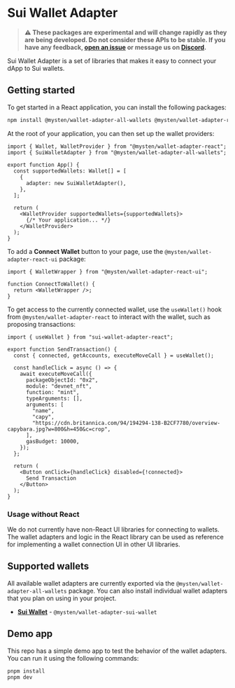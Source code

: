 # Sui Wallet Adapter

> **⚠️ These packages are experimental and will change rapidly as they are being developed. Do not consider these APIs to be stable. If you have any feedback, [open an issue](https://github.com/MystenLabs/sui/issues/new/choose) or message us on [Discord](https://discord.gg/Sui).**

Sui Wallet Adapter is a set of libraries that makes it easy to connect your dApp to Sui wallets.

## Getting started

To get started in a React application, you can install the following packages:

```bash
npm install @mysten/wallet-adapter-all-wallets @mysten/wallet-adapter-react @mysten/wallet-adapter-react-ui
```

At the root of your application, you can then set up the wallet providers:

```tsx
import { Wallet, WalletProvider } from "@mysten/wallet-adapter-react";
import { SuiWalletAdapter } from "@mysten/wallet-adapter-all-wallets";

export function App() {
  const supportedWallets: Wallet[] = [
    {
      adapter: new SuiWalletAdapter(),
    },
  ];

  return (
    <WalletProvider supportedWallets={supportedWallets}>
      {/* Your application... */}
    </WalletProvider>
  );
}
```

To add a **Connect Wallet** button to your page, use the `@mysten/wallet-adapter-react-ui` package:

```tsx
import { WalletWrapper } from "@mysten/wallet-adapter-react-ui";

function ConnectToWallet() {
  return <WalletWrapper />;
}
```

To get access to the currently connected wallet, use the `useWallet()` hook from `@mysten/wallet-adapter-react` to interact with the wallet, such as proposing transactions:

```tsx
import { useWallet } from "sui-wallet-adapter-react";

export function SendTransaction() {
  const { connected, getAccounts, executeMoveCall } = useWallet();

  const handleClick = async () => {
    await executeMoveCall({
      packageObjectId: "0x2",
      module: "devnet_nft",
      function: "mint",
      typeArguments: [],
      arguments: [
        "name",
        "capy",
        "https://cdn.britannica.com/94/194294-138-B2CF7780/overview-capybara.jpg?w=800&h=450&c=crop",
      ],
      gasBudget: 10000,
    });
  };

  return (
    <Button onClick={handleClick} disabled={!connected}>
      Send Transaction
    </Button>
  );
}
```

### Usage without React

We do not currently have non-React UI libraries for connecting to wallets. The wallet adapters and logic in the React library can be used as reference for implementing a wallet connection UI in other UI libraries.

## Supported wallets

All available wallet adapters are currently exported via the `@mysten/wallet-adapter-all-wallets` package.
You can also install individual wallet adapters that you plan on using in your project.

- **[Sui Wallet](https://docs.sui.io/devnet/explore/wallet-browser)** - `@mysten/wallet-adapter-sui-wallet`

## Demo app

This repo has a simple demo app to test the behavior of the wallet adapters. You can run it using the following commands:

```bash
pnpm install
pnpm dev
```
